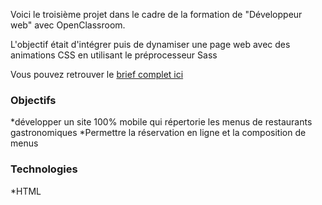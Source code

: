 Voici le troisième projet dans le cadre de la formation de "Développeur web" avec OpenClassroom. 

L'objectif était d'intégrer puis de dynamiser une page web avec des animations CSS en utilisant le préprocesseur Sass

Vous pouvez retrouver le <a href="https://s3.eu-west-1.amazonaws.com/course.oc-static.com/projects/Front-End+V2/P3+CSS+animations/DW+P3+-+Brief+creatif+-+Ohmyfood!.pdf">brief complet ici</a>

### Objectifs
*développer un site 100% mobile qui répertorie les menus de restaurants gastronomiques
*Permettre la réservation en ligne et la composition de menus

### Technologies
*HTML

